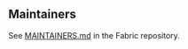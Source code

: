 ## Maintainers

See [MAINTAINERS.md](https://github.com/hyperledger/fabric/blob/main/MAINTAINERS.md) in the Fabric repository.
